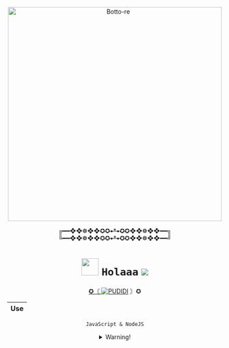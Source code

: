 <div align="center">
<img src="https://img.wattpad.com/userbg/monopi123.49228.jpg" alt="Botto-re" width="500" />

╔━━❖❖❁❖❖✪✪~~•*•~~✪✪❖❖❁❖❖━━╗  
╚━━❖❖❁❖❖✪✪~~•*•~~✪✪❖❖❁❖❖━━╝

# <img src="https://github.com/TheDudeThatCode/TheDudeThatCode/blob/master/Assets/Hi.gif" width="40px"> `Holaaa`  ![](https://visitor-badge.glitch.me/badge?page_id=PUDlDl.BOT)
 
<p align="center">
<a href="#"> ✪〘 <img title="PUDIDI" src="https://img.shields.io/badge/aq lucyu maaciツ-green?colorA=%23ff0000&colorB=%23017e40&style=for-the-badge"></a> 〙✪
</p>


<p align="center">

|       Use       |
| :------------:  |

`JavaScript & NodeJS`

<details>
 <summary>Warning!</summary>

#

| Don't forget to read |
| :------------------: |

`Don't buy and sell script !`

<details>
 <summary>1</summary>

|    Install    |
| :-----------: |

Clone this Project

```php
> git clone https://github.com/PUDIDI/BOT
```

<details>
 <summary>2</summary>

| Install the dependencies |
| :----------------------: |

Before running the below command, make sure you're in the project directory that
you've just cloned!

```php
> cd BOT
> bash install.sh
```
<details>
 <summary>3</summary>


|   End   | 
| :-----: |

```php
> npm start
```

<details>
 <summary>hmm</summary>

## ``FEATURES`` 

| AnxietyBot [✓](https://bit.ly/ClickDiSinii) |           v 3.2            |            
| :-----------: | :-----------------------------: |


| Features | Use |
| :-------:| :-: |
|   Free   |  y  |
|    VIP   |  y  |
|   VVIP   |  n  |
|   VVVIP  |  n  |
|  Premium |  n  |

#

|Terakreditasi Point | [A](https://github.com) |
| :-: | :-: |


| Active         |                 Feature          |   Lvl  |
| :-----------:  | :------------------------------: | :----: |
|       ✔       | Sticker Creator                  | Medium |
|       ✔       | Nulis                            | Medium |
|       ✔       | add                              | Medium |
|       ✔       | kick                             | Medium |
|       ✔       | demote                           | Medium |
|       ✔       | promote                          | Medium |
|       ✔       | bc                               | Medium |
|       ✔       | welcome                          | Medium |
|           More                  | None            | None   |


| Active         |          Other                  |   Lvl  | 
| :-----------:  | :-----------------------------: | :----: |
|       ✔       | Youtube Download                | Medium |
|       ✔       | simi                            | Medium |
|       ✔       | left                            | Medium |
|       ✔       | setpp                           | Medium |
|       ✔       | group buka/tutup                | Medium |
|       ✔       | nsfwloli                        | Medium |
|       ✔       | loli                            | Medium |
|       ✔       | tts                             | Medium |
|           More                  | None           | None   |

#


| Active         |        Other                    |   Lvl  |
| :-----------:  | :-----------------------------: | :----: |
|       ✔       | tiktokstalk                     | Medium |
|       ✔       | tiktok                          | Medium |
|       ✔       | tagall                          | Hard   |
|       ✔       | clearall                        | Medium |
|       ✔       | block                           | Medium |
|       ✔       | unblock                         | Medium |
|       ✔       | sound                           | Medium |
|       ✔       | tsticker                        | Medium |
|            More                 | None           | None   | 


| Active         |         Other                   |   Lvl  |
| :-----------:  | :-----------------------------: | :----: |
|       ✔       | nulis                           | Medium |
|       ✔       | meme                            | Medium |
|       ✔       | memeindo                        | Medium |
|       ✔       | ocr                             | Medium |
|       ✔       | clone                           | Medium |
|       ✔       | groupinfo                       | Medium |
|       ✔       | leave                           | Medium |
|       ✔       | url2img                         | Medium |
|            More                  | None          | None   |

#

| Active         |          New                  |   Lvl  |
| :------------: | :-----------------------------: | :----: |
|       ✔       | wait                            | Medium |
|       ✔       | ttp                             | Medium |
|       ✔       | tahta                           | Medium |
|       ✔       | quotemaker                      | Medium |
|       ✔       | stickergif                      | Medium |
|       More       | None                          | None |

##

| Timer |            Information            |
| :---: |  :-----------------------------:  |
|  ON   |    ```Can be Active 24hours```    |
|  OFF  |             ```Busy```            |

## ``THANKS TO`` <img src="https://github.com/TheDudeThatCode/TheDudeThatCode/blob/master/Assets/Handshake.gif" width="60px">

| [`Allah`](https://)       | [`fdciabdul`](https://github.com/fdciabdul/termux-whatsapp-bot)   | [`ArugaZ`](https://github.com/ArugaZ/whatsapp-bot) |
| :-----------------------: | :---------------------------------------------------------------: | :------------------------------------------------: |
| [`Kamu`](https://uwu.com) | [`MhankBarBar`](https://github.com/MhankBarBar/whatsapp-bot)      | [`Mantan`](https://tempatsampah.com)               |

<img src="https://github.com/TheDudeThatCode/TheDudeThatCode/blob/master/Assets/dino.gif" alt="Mario Game" width="600" />
